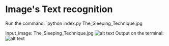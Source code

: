 # Image's Text recognition
Run the command:
`python index.py The_Sleeping_Technique.jpg

Input_image: The_Sleeping_Technique.jpg
  ![alt text](https://github.com/himvish997/python-scripts/blob/master/image_text_recognition/The_Sleeping_Technique.jpg?raw=true)
Output on the terminal:
  ![alt text](https://github.com/himvish997/python-scripts/blob/master/image_text_recognition/screenShotofImagetotext.png?raw=true)
